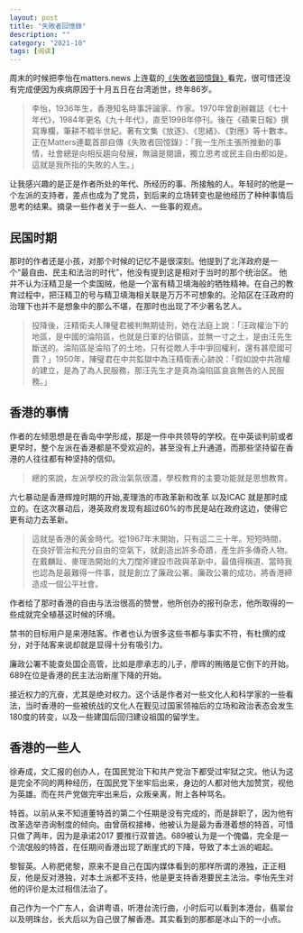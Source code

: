 ```yaml
--- 
layout: post
title: "失敗者回憶錄"
description: ""
category: "2021-10"
tags: [阅读]
---
```


周末的时候把李怡在matters.news 上连载的[《失敗者回憶錄》](https://matters.news/@yeeleematter)看完，很可惜还没有完成便因为疾病原因于十月五日在台湾逝世，终年86岁。

> 李怡，1936年生，香港知名時事評論家、作家。1970年曾創辦雜誌《七十年代》，1984年更名《九十年代》，直至1998年停刊。後在《蘋果日報》撰寫專欄，筆耕不輟半世紀。著有文集《放逐》、《思緒》、《對應》等十數本。  
> 正在Matters連載首部自傳《失敗者回憶錄》：「我一生所主張所推動的事情，社會總是向相反趨向發展，無論是閱讀，獨立思考或民主自由都如是。這就是我所指的失敗的人生。」  

让我感兴趣的是正是作者所处的年代、所经历的事、所接触的人。年轻时的他是一个左派的支持者，差点也成为了党员，到后来的立场转变也是他经历了种种事情后思考的结果。摘录一些作者关于一些人、一些事的观点。

## 民国时期

那时的作者还是小孩，对那个时候的记忆不是很深刻。他提到了北洋政府是一个“最自由、民主和法治的时代”，他没有提到这是相对于当时的那个统治区。
他并不认为汪精卫是一个卖国贼，他是一个富有精卫填海般的牺牲精神。在自己的教育过程中，把汪精卫的号与精卫填海相关联是万万不可想象的。沦陷区在汪政府的治理下也并不是想象中的那么不堪，在那时也出现了不少著名艺人。
> 投降後，汪精衛夫人陳璧君被判無期徒刑，她在法庭上說：「汪政權治下的地區，是中國的淪陷區，也就是日軍的佔領區，並無一寸之土，是由汪先生斷送的。淪陷區是淪陷了的土地，只有從敵人手中爭回權利，還有甚麼國可賣？」1950年，陳璧君在中共監獄中為汪精衛表心跡說：「假如說中共政權的建立，是為了為人民服務，那汪先生才是真為淪陷區哀哀無告的人民服務。」  

## 香港的事情
作者的左倾思想是在香岛中学形成，那是一件中共领导的学校。在中英谈判前或者更早时，整个左派在香港都是不受欢迎的，甚至没有上升通道，而那些坚持留在香港的人往往都有种坚持的信仰。
> 總的來說，左派學校的政治氣氛很濃，學校教育的主要功能就是思想教育。  

六七暴动是香港辉煌时期的开始,麦理浩的市政革新和改革 以及ICAC 就是那时成立的。在这次暴动后，港英政府发现有超过60%的市民是站在政府这边，使得它更有动力去革新。
> 這就是香港的黃金時代。從1967年末開始，只有這二三十年。短短時間，在良好管治和充分自由的空氣下，就創造出許多奇蹟，產生許多傳奇人物。在戴麟趾、麥理浩開始的大刀闊斧建設市政與革新中，最值得稱道、當時我也認為是最難得一件事，就是創立了廉政公署。廉政公署的成功，將香港締造成一個公平社會。  

作者给了那时香港的自由与法治很高的赞誉，他所创办的报刊杂志，他所取得的一些成就完全植基这时候的环境。

禁书的目标用户是来港陆客。作者也认为很多这些书都与事实不符，有杜撰的成分，对于陆客来说却就是显得十分有吸引力。

廉政公署不能查处国企高管，比如是廖承志的儿子，廖晖的贿赂是它倒下的开始。689在位是香港的民主法治断崖下降的开始。

接近权力的亢奋，尤其是绝对权力。这个话是作者对一些文化人和科学家的一些看法，当时香港的一些被统战的文化人在觐见过国家领袖后的立场和政治表态会发生180度的转变，以及一些建国后回归建设祖国的留学生。

## 香港的一些人

徐寿成，文汇报的创办人，在国民党治下和共产党治下都受过牢狱之灾。他认为这是完全不同的两种经历，在国民党下坐牢后出来，身边的人都对他大加赞赏，视他为英雄。而在共产党做完牢出来后，众叛亲离，附上各种骂名。

特首。以前从来不知道董特首的第二个任期是没有完成的，而是辞职了，因为他有改革选举咨询制度的倾向。由曾荫权接棒，他被认为是最为香港着想的特首，可惜只做了两年，因为是承诺2017 要推行双普选。689被认为是一个傀儡，完全是一个流氓般的特首，在任期间香港出现了断崖式的下降，导致了本土派的崛起。

黎智英。人称肥佬黎，原来不是自己在国内媒体看到的那样所谓的港独，正正相反，他是反对港独，对本土派都不支持，他是更支持香港要民主法治。李怡先生对他的评价是太过相信法治了。

自己作为一个广东人，会讲粤语，听港台流行曲，小时后可以看到本港台，翡翠台以及明珠台，长大后以为自己很了解香港。其实看到的那都是冰山下的一小点。